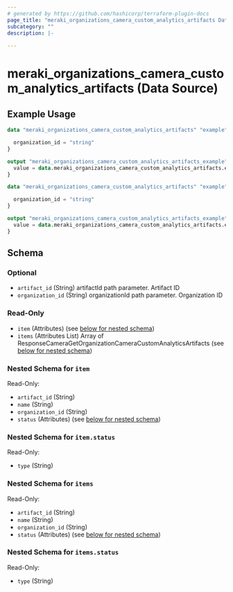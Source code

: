```yaml
---
# generated by https://github.com/hashicorp/terraform-plugin-docs
page_title: "meraki_organizations_camera_custom_analytics_artifacts Data Source - terraform-provider-meraki"
subcategory: ""
description: |-
  
---
```


# meraki_organizations_camera_custom_analytics_artifacts (Data Source)



## Example Usage

```terraform
data "meraki_organizations_camera_custom_analytics_artifacts" "example" {

  organization_id = "string"
}

output "meraki_organizations_camera_custom_analytics_artifacts_example" {
  value = data.meraki_organizations_camera_custom_analytics_artifacts.example.items
}

data "meraki_organizations_camera_custom_analytics_artifacts" "example" {

  organization_id = "string"
}

output "meraki_organizations_camera_custom_analytics_artifacts_example" {
  value = data.meraki_organizations_camera_custom_analytics_artifacts.example.item
}
```

<!-- schema generated by tfplugindocs -->
## Schema

### Optional

- `artifact_id` (String) artifactId path parameter. Artifact ID
- `organization_id` (String) organizationId path parameter. Organization ID

### Read-Only

- `item` (Attributes) (see [below for nested schema](#nestedatt--item))
- `items` (Attributes List) Array of ResponseCameraGetOrganizationCameraCustomAnalyticsArtifacts (see [below for nested schema](#nestedatt--items))

<a id="nestedatt--item"></a>
### Nested Schema for `item`

Read-Only:

- `artifact_id` (String)
- `name` (String)
- `organization_id` (String)
- `status` (Attributes) (see [below for nested schema](#nestedatt--item--status))

<a id="nestedatt--item--status"></a>
### Nested Schema for `item.status`

Read-Only:

- `type` (String)



<a id="nestedatt--items"></a>
### Nested Schema for `items`

Read-Only:

- `artifact_id` (String)
- `name` (String)
- `organization_id` (String)
- `status` (Attributes) (see [below for nested schema](#nestedatt--items--status))

<a id="nestedatt--items--status"></a>
### Nested Schema for `items.status`

Read-Only:

- `type` (String)
